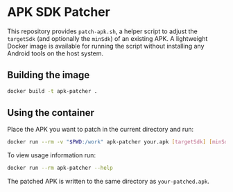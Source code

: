 # APK SDK Patcher

This repository provides `patch-apk.sh`, a helper script to adjust the
`targetSdk` (and optionally the `minSdk`) of an existing APK.  A lightweight
Docker image is available for running the script without installing any
Android tools on the host system.

## Building the image

```bash
docker build -t apk-patcher .
```

## Using the container

Place the APK you want to patch in the current directory and run:

```bash
docker run --rm -v "$PWD:/work" apk-patcher your.apk [targetSdk] [minSdk]
```

To view usage information run:

```bash
docker run --rm apk-patcher --help
```

The patched APK is written to the same directory as `your-patched.apk`.
